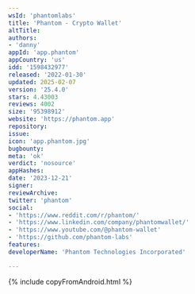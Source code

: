 ```yaml
---
wsId: 'phantomlabs'
title: 'Phantom - Crypto Wallet'
altTitle: 
authors:
- 'danny'
appId: 'app.phantom'
appCountry: 'us'
idd: '1598432977'
released: '2022-01-30'
updated: 2025-02-07
version: '25.4.0'
stars: 4.43003
reviews: 4002
size: '95398912'
website: 'https://phantom.app'
repository: 
issue: 
icon: 'app.phantom.jpg'
bugbounty: 
meta: 'ok'
verdict: 'nosource'
appHashes: 
date: '2023-12-21'
signer: 
reviewArchive: 
twitter: 'phantom'
social:
- 'https://www.reddit.com/r/phantom/'
- 'https://www.linkedin.com/company/phantomwallet/'
- 'https://www.youtube.com/@phantom-wallet'
- 'https://github.com/phantom-labs'
features: 
developerName: 'Phantom Technologies Incorporated'

---
```


{% include copyFromAndroid.html %}
